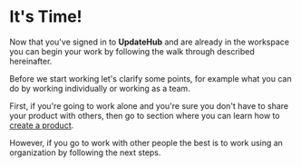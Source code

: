 # It's Time!

Now that you've signed in to **UpdateHub** and are already in the workspace you can begin your work by following the walk through described hereinafter.

Before we start working let's clarify some points, for example what you can do by working individually or working as a team.

First, if you're going to work alone and you're sure you don't have to share your product with others, then go to section where you can learn how to [create a product](products/creating-a-product.md).

However, if you go to work with other people the best is to work using an organization by following the next steps.

